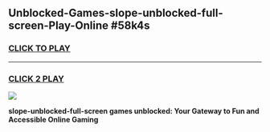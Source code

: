 
## Unblocked-Games-slope-unblocked-full-screen-Play-Online #58k4s
<h3>
<a href="https://news.freeplayer.one?title=slope-unblocked-full-screen&ref=3">CLICK TO PLAY</a></h3>
<hr>

<h3>
<a href="https://news.freeplayer.one?title=slope-unblocked-full-screen&ref=3">CLICK 2 PLAY</a>
  
</h3>

<a href="https://news.freeplayer.one?title=slope-unblocked-full-screen&ref=3"><img src="https://clearcache.store/games.png"></a>


**slope-unblocked-full-screen games unblocked: Your Gateway to Fun and Accessible Online Gaming**
